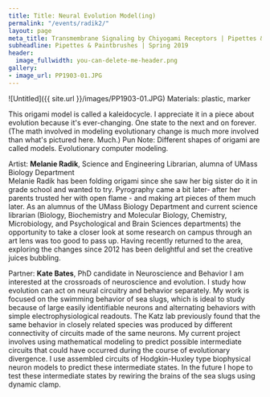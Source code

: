 ```yaml
---
title: Title: Neural Evolution Model(ing)
permalink: "/events/radik2/"
layout: page
meta_title: Transmembrane Signaling by Chiyogami Receptors | Pipettes & Paintbrushes
subheadline: Pipettes & Paintbrushes | Spring 2019
header:
  image_fullwidth: you-can-delete-me-header.png
gallery:
- image_url: PP1903-01.JPG
---
```

![Untitled]({{ site.url }}/images/PP1903-01.JPG)
Materials: plastic, marker

This origami model is called a kaleidocycle. I appreciate it in a piece about evolution because it's ever-changing. One state to the next and on forever. (The math involved in modeling evolutionary change is much more involved than what's pictured here. Much.) Pun Note: Different shapes of origami are called models. Evolutionary computer modeling.

Artist: **Melanie Radik**, Science and Engineering Librarian, alumna of UMass Biology Department<br>
Melanie Radik has been folding origami since she saw her big sister do it in grade school and wanted to try. Pyrography came a bit later- after her parents trusted her with open flame - and making art pieces of them much later. As an alumnus of the UMass Biology Department and current science librarian (Biology, Biochemistry and Molecular Biology, Chemistry, Microbiology, and Psychological and Brain Sciences departments) the opportunity to take a closer look at some research on campus through an art lens was too good to pass up. Having recently returned to the area, exploring the changes since 2012 has been delightful and set the creative juices bubbling.

Partner: **Kate Bates**, PhD candidate in Neuroscience and Behavior
I am interested at the crossroads of neuroscience and evolution. I study how evolution can act on neural circuitry and behavior separately. My work is focused on the swimming behavior of sea slugs, which is ideal to study because of large easily identifiable neurons and alternating behaviors with simple electrophysiological readouts. The Katz lab previously found that the same behavior in closely related species was produced by different connectivity of circuits made of the same neurons. My current project involves using mathematical modeling to predict possible intermediate circuits that could have occurred during the course of evolutionary divergence. I use assembled circuits of Hodgkin-Huxley type biophysical neuron models to predict these intermediate states. In the future I hope to test these intermediate states by rewiring the brains of the sea slugs using dynamic clamp.

